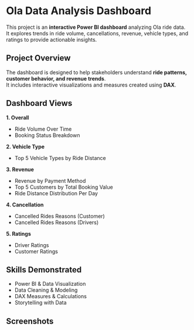 # Ola Data Analysis Dashboard

This project is an **interactive Power BI dashboard** analyzing Ola ride data.  
It explores trends in ride volume, cancellations, revenue, vehicle types, and ratings to provide actionable insights.

## Project Overview

The dashboard is designed to help stakeholders understand **ride patterns, customer behavior, and revenue trends**.  
It includes interactive visualizations and measures created using **DAX**.

## Dashboard Views

**1. Overall**
- Ride Volume Over Time  
- Booking Status Breakdown  

**2. Vehicle Type**
- Top 5 Vehicle Types by Ride Distance  

**3. Revenue**
- Revenue by Payment Method  
- Top 5 Customers by Total Booking Value  
- Ride Distance Distribution Per Day  

**4. Cancellation**
- Cancelled Rides Reasons (Customer)  
- Cancelled Rides Reasons (Drivers)  

**5. Ratings**
- Driver Ratings  
- Customer Ratings  

## Skills Demonstrated
- Power BI & Data Visualization  
- Data Cleaning & Modeling  
- DAX Measures & Calculations  
- Storytelling with Data  

## Screenshots

